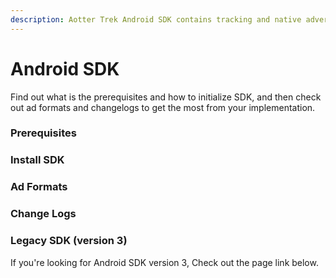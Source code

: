 ```yaml
---
description: Aotter Trek Android SDK contains tracking and native advertising service.
---
```


# Android SDK

Find out what is the prerequisites and how to initialize SDK, and then check out ad formats and changelogs to get the most from your implementation.

### Prerequisites

<link-component title="prerequisites" link="../sdk-integration/prerequisites"/>


### Install SDK

<link-component title="installation" link="../sdk-integration/installation"/>

### Ad Formats


<link-component title="ad-formats" link="../ad-formats"/>

### Change Logs


<link-component title="Change logs" link="../changelog"/>




### Legacy SDK (version 3)

If you're looking for Android SDK version 3, Check out the page link below.


<link-component title="Legacy Android SDK" link="../legacy-android-sdk/"/>


